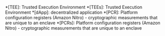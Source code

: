 *[TEE]: Trusted Execution Environment
*[TEEs]: Trusted Execution Environment
*[dApp]: decentralized application
*[PCR]: Platform configuration registers (Amazon Nitro) - cryptographic measurements that are unique to an enclave
*[PCRs]: Platform configuration registers (Amazon Nitro) - cryptographic measurements that are unique to an enclave
